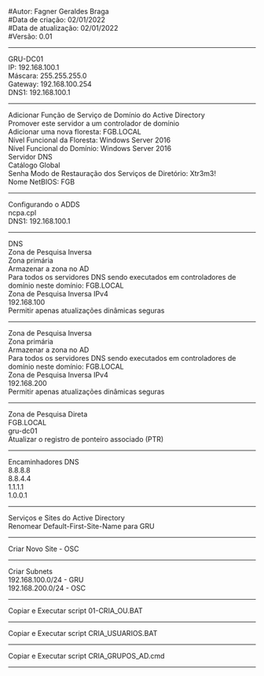 #Autor: Fagner Geraldes Braga  
#Data de criação: 02/01/2022  
#Data de atualização: 02/01/2022  
#Versão: 0.01  
***
GRU-DC01  
IP: 192.168.100.1  
Máscara: 255.255.255.0  
Gateway: 192.168.100.254  
DNS1: 192.168.100.1  
***
Adicionar Função de Serviço de Domínio do Active Directory  
Promover este servidor a um controlador de domínio  
Adicionar uma nova floresta: FGB.LOCAL  
Nível Funcional da Floresta: Windows Server 2016  
Nível Funcional do Domínio:  Windows Server 2016  
Servidor DNS  
Catálogo Global  
Senha Modo de Restauração dos Serviços de Diretório: Xtr3m3!  
Nome NetBIOS: FGB  
***
Configurando o ADDS  
ncpa.cpl  
DNS1: 192.168.100.1  
***
DNS  
Zona de Pesquisa Inversa  
    Zona primária  
    Armazenar a zona no AD  
Para todos os servidores DNS sendo executados em controladores de domínio neste domínio: FGB.LOCAL  
Zona de Pesquisa Inversa IPv4  
192.168.100  
Permitir apenas atualizações dinâmicas seguras  
***
Zona de Pesquisa Inversa  
    Zona primária  
    Armazenar a zona no AD  
Para todos os servidores DNS sendo executados em controladores de domínio neste domínio: FGB.LOCAL  
Zona de Pesquisa Inversa IPv4  
192.168.200  
Permitir apenas atualizações dinâmicas seguras  
***
Zona de Pesquisa Direta  
FGB.LOCAL  
    gru-dc01  
        Atualizar o registro de ponteiro   associado (PTR)  
***
Encaminhadores DNS  
8.8.8.8  
8.8.4.4  
1.1.1.1  
1.0.0.1  
***
Serviços e Sites do Active Directory  
Renomear Default-First-Site-Name para GRU  
***
Criar Novo Site - OSC  
***
Criar Subnets  
192.168.100.0/24 - GRU  
192.168.200.0/24 - OSC  
***
Copiar e Executar script 01-CRIA_OU.BAT
***
Copiar e Executar script CRIA_USUARIOS.BAT
***
Copiar e Executar script CRIA_GRUPOS_AD.cmd
***

